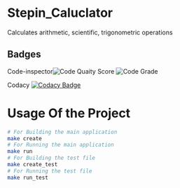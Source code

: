 # Stepin_Caluclator
Calculates arithmetic, scientific, trigonometric operations

Badges
---
Code-inspector![Code Quaity Score](https://www.code-inspector.com/project/27779/score/svg)
![Code Grade](https://www.code-inspector.com/project/27779/status/svg)



Codacy  [![Codacy Badge](https://app.codacy.com/project/badge/Grade/34caa3a6af8e4c6d8a1682be301ad2f1)](https://www.codacy.com/gh/Likhitha121999/Stepin_Caluclator/dashboard?utm_source=github.com&amp;utm_medium=referral&amp;utm_content=Likhitha121999/Stepin_Caluclator&amp;utm_campaign=Badge_Grade)
# Usage Of the Project
```sh
# For Building the main application
make create
# For Running the main application
make run
# For Building the test file
make create_test
# For Running the test file
make run_test
```

